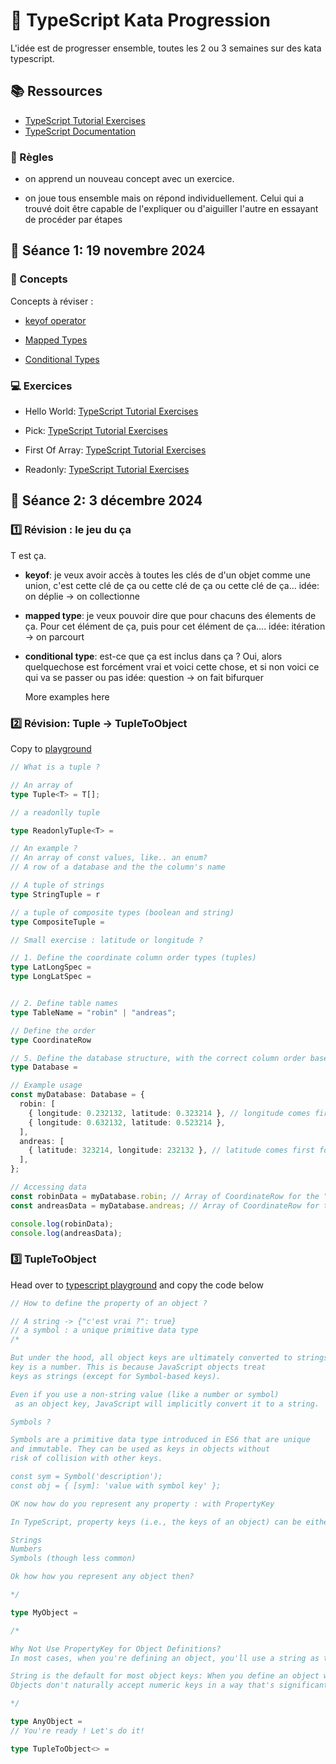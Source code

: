 # 🚀 TypeScript Kata Progression

L'idée est de progresser ensemble, toutes les 2 ou 3 semaines sur des kata typescript.

## 📚 Ressources

- [TypeScript Tutorial Exercises](https://type-challenges.github.io/)
- [TypeScript Documentation](https://www.typescriptlang.org/docs/handbook/)

### 🤝 Règles

- on apprend un nouveau concept avec un exercice.

- on joue tous ensemble mais on répond individuellement. Celui qui a trouvé doit être capable de l'expliquer ou d'aiguiller l'autre en essayant de procéder par étapes

## 🎯 Séance 1: 19 novembre 2024

### 🧠 Concepts

Concepts à réviser :

- [keyof operator](https://www.typescriptlang.org/docs/handbook/2/keyof-types.html)

- [Mapped Types](https://www.typescriptlang.org/docs/handbook/2/mapped-types.html)

- [Conditional Types](https://www.typescriptlang.org/docs/handbook/2/conditional-types.html)

### 💻 Exercices

- Hello World: [TypeScript Tutorial Exercises](https://type-challenges.github.io/?question=00013-warm-hello-world)

- Pick: [TypeScript Tutorial Exercises](https://type-challenges.github.io/?question=00004-easy-pick)

- First Of Array: [TypeScript Tutorial Exercises](https://type-challenges.github.io/?question=00014-easy-first)

- Readonly: [TypeScript Tutorial Exercises](https://type-challenges.github.io/?question=00007-easy-readonly)

## 🎯 Séance 2: 3 décembre 2024

### 1️⃣ Révision : le jeu du ça

T est ça.

- **keyof**: je veux avoir accès à toutes les clés de d'un objet comme une union, c'est cette clé de ça ou cette clé de ça ou cette clé de ça...
  idée: on déplie -> on collectionne
- **mapped type**: je veux pouvoir dire que pour chacuns des élements de ça. Pour cet élément de ça, puis pour cet élément de ça....
  idée: itération -> on parcourt
- **conditional type**: est-ce que ça est inclus dans ça ? Oui, alors quelquechose est forcément vrai et voici cette chose, et si non voici ce qui va se passer ou pas
  idée: question -> on fait bifurquer

  More examples here

### 2️⃣ Révision: Tuple -> TupleToObject

Copy to [playground](https://www.typescriptlang.org/play/)

```typescript
// What is a tuple ?

// An array of
type Tuple<T> = T[];

// a readonlly tuple

type ReadonlyTuple<T> =

// An example ?
// An array of const values, like.. an enum?
// A row of a database and the the column's name

// A tuple of strings
type StringTuple = r

// a tuple of composite types (boolean and string)
type CompositeTuple = 

// Small exercise : latitude or longitude ?

// 1. Define the coordinate column order types (tuples)
type LatLongSpec = 
type LongLatSpec = 


// 2. Define table names
type TableName = "robin" | "andreas";

// Define the order
type CoordinateRow

// 5. Define the database structure, with the correct column order based on the table name
type Database = 

// Example usage
const myDatabase: Database = {
  robin: [
    { longitude: 0.232132, latitude: 0.323214 }, // longitude comes first for robin
    { longitude: 0.632132, latitude: 0.523214 },
  ],
  andreas: [
    { latitude: 323214, longitude: 232132 }, // latitude comes first for andreas
  ],
};

// Accessing data
const robinData = myDatabase.robin; // Array of CoordinateRow for the "robin" table
const andreasData = myDatabase.andreas; // Array of CoordinateRow for the "andreas" table

console.log(robinData);
console.log(andreasData);
```

### 3️⃣ TupleToObject

Head over to [typescript playground](https://www.typescriptlang.org/play/#code/PQKgUABBCM0QtBAKgVwA4BsCmEAuB7CAeQCMArLAY10gXnodpIE8IBnASwDt98uIAFAAFOPPgEoIAYiwBDNqyn5yVXPADWWZmzC0p+iAEUUWNrg59dUAOIcAbln6ynAJxezmAGjzuubAGb4LgC2EBy4YVwEEM4QyhTUeMxoOM4AJngAFjiazMB2shgmEMEoZhAkONxZOGgu+HYcaVgZsm4eAHRWEABiQRBYAB6ywZhYAFzdAAYzuDpQlHzluOjYEAC8EADaAOS4phiyO947wfjNGBAAzMcQp+dYlwAat-cXEACaOwC6MWwQiz8NFouGSOBcphQGAim1QYyQ+FICVwAB5QSl8P48KssAA+CDAYADQYpagtCAAbzu+zYhx242pByOJzO7xuDLej2ur1ZXJeHN5zx5D0uXwFIs+OwAvrQZlNuviAGocLAAdzi-FsuAAEigSAzMrhcGg2ONCXNKJkOmQ2B0ggBzYCwMAgYC6UAQAD63p9vp9n3wKBcEAAwg8INqsBCvX7Y56IK7dOicHDsAikaoUUhifsuGl-hDZGk+BhWM5mFtvvjNuX3SAY3HfchTBEQ-JTA3G96E26OKMghFk5SIABRACOKEK3hHJNUEClEH89VCOyEyfglsK2C49tMwBQ5gwbB2ukByxxG22eyZwrZt7599FPz+AKWNDPg5xADkUMFKsHNi2aBvAAJm8K5vAAFl+eRXyBMAP3YZhgjgTYAGVkJIfAMAEaBxAQt8kOCEDLwwv9sIEED8MQlYxjIrDLkAhQUO8ZiQJg-4PwIoFsTGABZDhBkvICThA24ILuSDbmY6AOLgswkzBAF23+QDaBnUlUXHScMCzHF0xUag0TBTFeOwXFvCpa9aSODkaTpFkJXZO5BW5Rz3n5FyJRedyuTFLz3i+edcQs9TZyM7TCj0+FEUM1Fk1M2jsB-P8ows4doAZYCIBAhkwOuBkJMghlIOC0KoA0zNIt01MsAM5FjIxLEkqwejsPSqkthk74GQSrEZO8LrkPY3qTP64ays8MLNJRarorTWKGr6sysAEwYOpgLLRPpO4xPAwqTikjkpMG7rRqaoi4ClEKpu+d0iTXNh4CGTTnrcIIwCHKN6gA5B9MWzMthEnLvksqUqzrTsu16INcGyYM0P2E0ocbHswFAWh8TQzI2hwZhA2DNhsIPCw-ANI0TTNYALStG07RcR1YGAZw2FVKNMYgZU1XYYnzCWcnjVNc02Eta1bQdJ1oGAImij5vwOb4oIcBDHGMG3XdTQgQ1Bapmmxfp+0XTdIA) and copy the code below

```typescript
// How to define the property of an object ?

// A string -> {"c'est vrai ?": true}
// a symbol : a unique primitive data type
/*

But under the hood, all object keys are ultimately converted to strings, even if the
key is a number. This is because JavaScript objects treat
keys as strings (except for Symbol-based keys).

Even if you use a non-string value (like a number or symbol)
 as an object key, JavaScript will implicitly convert it to a string.

Symbols ?

Symbols are a primitive data type introduced in ES6 that are unique
and immutable. They can be used as keys in objects without
risk of collision with other keys.

const sym = Symbol('description');
const obj = { [sym]: 'value with symbol key' };

OK now how do you represent any property : with PropertyKey

In TypeScript, property keys (i.e., the keys of an object) can be either:

Strings
Numbers
Symbols (though less common)

Ok how how you represent any object then?

*/

type MyObject = 

/*

Why Not Use PropertyKey for Object Definitions?
In most cases, when you're defining an object, you'll use a string as the key because:

String is the default for most object keys: When you define an object with keys like obj = { name: "Alice" }, the key is implicitly a string.
Objects don't naturally accept numeric keys in a way that's significantly different from strings, except for things like arrays, which have numeric indices. Symbol keys are rarely used in everyday code: While symbols are powerful for creating unique keys (useful for things like "private" properties or metadata), they're not commonly used for typical object keys.

*/

type AnyObject = 
// You're ready ! Let's do it!

type TupleToObject<> = 
```
